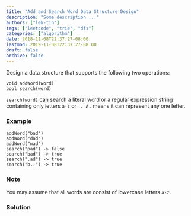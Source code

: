 ```yaml
---
title: "Add and Search Word Data Structure Design"
description: "Some description ..."
authors: ["lek-tin"]
tags: ["leetcode", "trie", "dfs"]
categories: ["algorithm"]
date: 2018-11-08T22:37:27-08:00
lastmod: 2019-11-08T22:37:27-08:00
draft: false
archive: false
---
```

Design a data structure that supports the following two operations:
```
void addWord(word)
bool search(word)
```
`search(word)` can search a literal word or a regular expression string containing only letters `a-z` or `.. A` . means it can represent any one letter.

### Example
```
addWord("bad")
addWord("dad")
addWord("mad")
search("pad") -> false
search("bad") -> true
search(".ad") -> true
search("b..") -> true
```

### Note
You may assume that all words are consist of lowercase letters `a-z`.

### Solution
```python

```